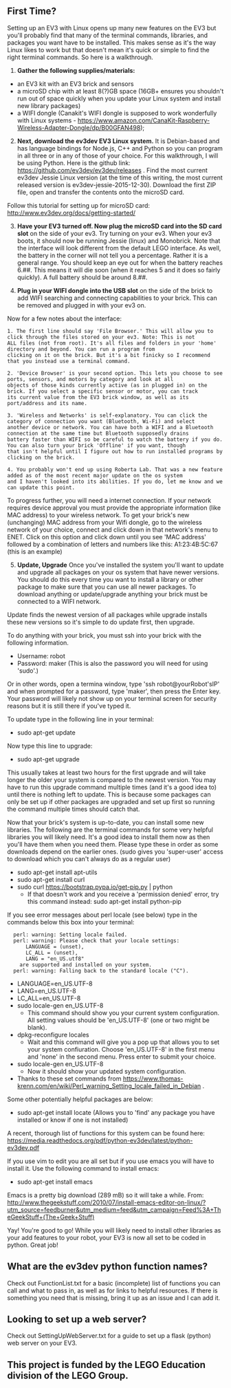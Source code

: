 First Time?
--------------

Setting up an EV3 with Linux opens up many new features on the EV3 but you'll probably find that many of the terminal commands, 
libraries, and packages you want have to be installed. This makes sense as it's the way Linux likes to work but that doesn't mean 
it's quick or simple to find the right terminal commands. So here is a walkthrough.

1. **Gather the following supplies/materials:** 
  - an EV3 kit with an EV3 brick and sensors
  - a microSD chip with at least 8(?)GB space (16GB+ ensures you shouldn't run out of space quickly when you update your Linux system 
  and install new library packages)
  - a WIFI dongle (Canakit's WIFI dongle is supposed to work wonderfully with Linux systems - 
  https://www.amazon.com/CanaKit-Raspberry-Wireless-Adapter-Dongle/dp/B00GFAN498); 
  
2. **Next, download the ev3dev EV3 Linux system.** It is Debian-based and has language bindings for Node.js, C++ and Python so you can 
program in all three or in any of those of your choice. For this walkthrough, I will be using Python. Here is the github 
link: https://github.com/ev3dev/ev3dev/releases . Find the most current ev3dev Jessie Linux version (at the time of this writing, 
the most current released version is ev3dev-jessie-2015-12-30). Download the first ZIP file, open and transfer the contents onto 
the microSD card. 

Follow this tutorial for setting up for microSD card: http://www.ev3dev.org/docs/getting-started/

3. **Have your EV3 turned off. Now plug the microSD card into the SD card slot** on the side of your ev3. Try turning on your ev3. When
your ev3 boots, it should now be running Jessie (linux) and Monobrick. Note that the interface will look different from the default 
LEGO interface. As well, the battery in the corner will not tell you a percentage. Rather it is a general range. You should keep an 
eye out for when the battery reaches 6.##. This means it will die soon (when it reaches 5 and it does so fairly quickly). A full 
battery should be around 8.##.

4. **Plug in your WIFI dongle into the USB slot** on the side of the brick to add WIFI searching and connecting capabilities to your brick. This can be removed and plugged in with your ev3 on.

  Now for a few notes about the interface:
  
    1. The first line should say 'File Browser.' This will allow you to click through the files stored on your ev3. Note: This is not 
    ALL files (not from root). It's all files and folders in your 'home' directory and beyond. You can run a program from 
    clicking on it on the brick. But it's a bit finicky so I recommend that you instead use a terminal command.
    
    2. 'Device Browser' is your second option. This lets you choose to see ports, sensors, and motors by category and look at all 
    objects of those kinds currently active (as in plugged in) on the brick. If you select a specific sensor or motor, you can track 
    its current value from the EV3 brick window, as well as its port/address and its name.
    
    3. 'Wireless and Networks' is self-explanatory. You can click the category of connection you want (Bluetooth, Wi-Fi) and select 
    another device or network. You can have both a WIFI and a Bluetooth connection at the same time but Bluetooth supposedly drains
    battery faster than WIFI so be careful to watch the battery if you do. You can also turn your brick 'Offline' if you want, though
    that isn't helpful until I figure out how to run installed programs by clicking on the brick.
    
    4. You probably won't end up using Roberta Lab. That was a new feature added as of the most recent major update on the os system 
    and I haven't looked into its abilities. If you do, let me know and we can update this point.

To progress further, you will need a internet connection. If your network requires device approval you must provide the appropriate
information (like MAC address) to your wireless network. To get your brick's new (unchanging) MAC address from your Wifi dongle, go to
the wireless network of your choice, connect and click down in that network's menu to ENET. Click on this option and click down until
you see 'MAC address' followed by a combination of letters and numbers like this:
    A1:23:4B:5C:67 (this is an example)

5. **Update, Upgrade**
    Once you've installed the system you'll want to update and upgrade all packages on your os system that have newer versions. You 
  should do this every time you want to install a library or other package to make sure that you can use all newer packages. To 
  download anything or update/upgrade anything your brick must be connected to a WIFI network.
  
  Update finds the newest version of all packages while upgrade installs these new versions so it's simple to do update first, then 
  upgrade.

  To do anything with your brick, you must ssh into your brick with the following information.
  - Username: robot
  - Password: maker (This is also the password you will need for using 'sudo'.)
  
  Or in other words, open a termina window, type 'ssh robot@yourRobot'sIP' and when prompted for a password, type 'maker', then press
  the Enter key. Your password will likely not show up on your terminal screen for security reasons but it is still there if you've
  typed it.
  
  To update type in the following line in your terminal:
  - sudo apt-get update
  
  Now type this line to upgrade:
  - sudo apt-get upgrade
  
  This usually takes at least two hours for the first upgrade and will take longer the older your system is compared to the newest 
  version. You may have to run this upgrade command multiple times (and it's a good idea to) until there is nothing left to update. 
  This is because some packages can only be set up if other packages are upgraded and set up first so running the command multiple 
  times should catch that.
  
  Now that your brick's system is up-to-date, you can install some new libraries. The following are the terminal commands for some 
  very helpful libraries you will likely need. It's a good idea to install them now as then you'll have them when you need them. 
  Please type these in order as some downloads depend on the earlier ones. (sudo gives you 'super-user' access to download which you 
  can't always do as a regular user)
  
  - sudo apt-get install apt-utils
  - sudo apt-get install curl
  - sudo curl https://bootstrap.pypa.io/get-pip.py | python 
  	- If that doesn't work and you receive a 'permission denied' error, try this command instead: sudo apt-get install python-pip

  If you see error messages about perl locale (see below) type in the commands below this box into your terminal:
```
  perl: warning: Setting locale failed.
  perl: warning: Please check that your locale settings:
	  LANGUAGE = (unset),
	  LC_ALL = (unset),
	  LANG = "en_US.utf8"
    are supported and installed on your system.
  perl: warning: Falling back to the standard locale ("C").
```
  -  LANGUAGE=en_US.UTF-8
  -  LANG=en_US.UTF-8
  -  LC_ALL=en_US.UTF-8
  -  sudo locale-gen en_US.UTF-8 
     -  This command should show you your current system configuration. All setting values should be 'en_US.UTF-8' (one or two 
	might be blank).
  -  dpkg-reconfigure locales 
     -  Wait and this command will give you a pop up that allows you to set your system confiuration. Choose 'en_US.UTF-8' in the first menu and 'none' in the second menu. Press enter to submit your choice.
  -  sudo locale-gen en_US.UTF-8
     -  Now it should show your updated system configuration.
  -  Thanks to these set commands from https://www.thomas-krenn.com/en/wiki/Perl_warning_Setting_locale_failed_in_Debian .

Some other potentially helpful packages are below:
  - sudo apt-get install locate (Allows you to 'find' any package you have installed or know if one is not installed)

A recent, thorough list of functions for this system can be found here:
  https://media.readthedocs.org/pdf/python-ev3dev/latest/python-ev3dev.pdf

If you use vim to edit you are all set but if you use emacs you will have to install it. Use the following command to install emacs:
  - sudo apt-get install emacs
  
  Emacs is a pretty big download (289 mB) so it will take a while.
  From: http://www.thegeekstuff.com/2010/07/install-emacs-editor-on-linux/?utm_source=feedburner&utm_medium=feed&utm_campaign=Feed%3A+TheGeekStuff+(The+Geek+Stuff)

Yay! You're good to go! While you will likely need to install other libraries as your add features to your robot, your EV3 is now all
set to be coded in python. Great job!

What are the ev3dev python function names?
--------------
Check out FunctionList.txt for a basic (incomplete) list of functions you can call and what to pass in, as well as for links to helpful resources. If there is something you need that is missing, bring it up as an issue and I can add it.

Looking to set up a web server?
--------------
Check out SettingUpWebServer.txt for a guide to set up a flask (python) web server on your EV3. 

This project is funded by the LEGO Education division of the LEGO Group.
--------------
